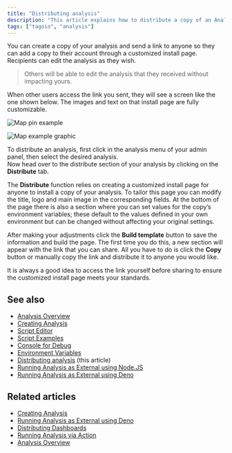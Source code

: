 ```yaml
---
title: "Distributing analysis"
description: "This article explains how to distribute a copy of an Analysis in TagoIO by sending a customized install link so others can add and edit their own copy without affecting yours."
tags: ["tagoio", "analysis"]
---
```

You can create a copy of your analysis and send a link to anyone so they can add a copy to their account through a customized install page. Recipients can edit the analysis as they wish.

> Others will be able to edit the analysis that they received without impacting yours.

When other users access the link you sent, they will see a screen like the one shown below. The images and text on that install page are fully customizable.

![Map pin example](/docs_imagem/tagoio/distributing-analysis-2.png)

![Map example graphic](/docs_imagem/tagoio/distributing-analysis-2.png)

To distribute an analysis, first click in the analysis menu of your admin panel, then select the desired analysis.  
Now head over to the distribute section of your analysis by clicking on the **Distribute** tab.

The **Distribute** function relies on creating a customized install page for anyone to install a copy of your analysis. To tailor this page you can modify the title, logo and main image in the corresponding fields. At the bottom of the page there is also a section where you can set values for the copy’s environment variables; these default to the values defined in your own environment but can be changed without affecting your original settings.

After making your adjustments click the **Build template** button to save the information and build the page. The first time you do this, a new section will appear with the link that you can share. All you have to do is click the **Copy** button or manually copy the link and distribute it to anyone you would like.

It is always a good idea to access the link yourself before sharing to ensure the customized install page meets your standards.

## See also
- [Analysis Overview](../analysis/)
- [Creating Analysis](../analysis/creating-analysis)
- [Script Editor](../script-editor)
- [Script Examples](../tutorials/script-examples)
- [Console for Debug](../console-for-debug)
- [Environment Variables](../environment-variables)
- [Distributing analysis](../analysis/distributing-analysis) (this article)
- [Running Analysis as External using Node.JS](../analysis/running-analysis-as-external-using-nodejs)
- [Running Analysis as External using Deno](../analysis/running-analysis-as-external-using-deno)

## Related articles
- [Creating Analysis](../analysis/creating-analysis)
- [Running Analysis as External using Deno](../analysis/running-analysis-as-external-using-deno)
- [Distributing Dashboards](../dashboards/distributing-dashboards)
- [Running Analysis via Action](../actions/)
- [Analysis Overview](../analysis/)